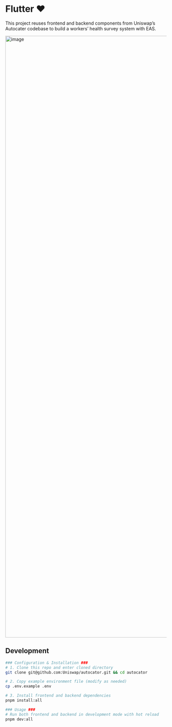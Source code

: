 # Flutter ❤️

This project reuses frontend and backend components from Uniswap’s Autocater codebase to build a workers’ health survey system with EAS.

<img width="2220" height="1875" alt="image" src="https://github.com/user-attachments/assets/3658e1dd-3d68-44f0-9e7d-a32bd67e4d9f" />

## Development

```bash
### Configuration & Installation ###
# 1. Clone this repo and enter cloned directory
git clone git@github.com:Uniswap/autocator.git && cd autocator

# 2. Copy example environment file (modify as needed)
cp .env.example .env

# 3. Install frontend and backend dependencies
pnpm install:all

### Usage ###
# Run both frontend and backend in development mode with hot reload
pnpm dev:all
```
